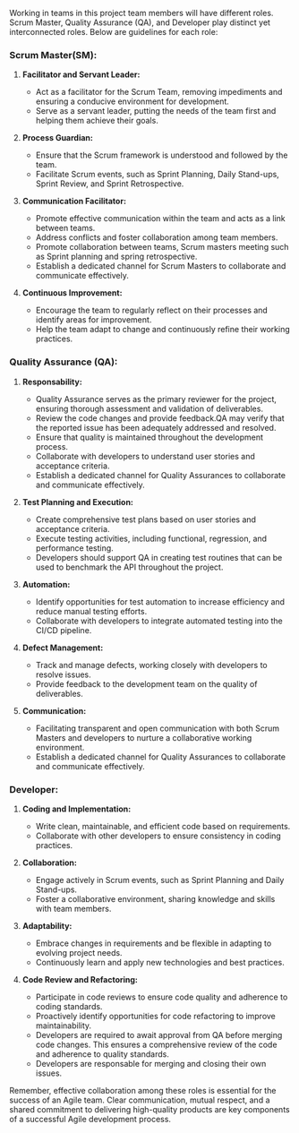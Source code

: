 Working in teams in this project team members will have different roles. Scrum Master, Quality Assurance (QA), and Developer play distinct yet interconnected roles. Below are guidelines for each role:

### Scrum Master(SM):

1. **Facilitator and Servant Leader:**
   - Act as a facilitator for the Scrum Team, removing impediments and ensuring a conducive environment for development.
   - Serve as a servant leader, putting the needs of the team first and helping them achieve their goals.

2. **Process Guardian:**
   - Ensure that the Scrum framework is understood and followed by the team.
   - Facilitate Scrum events, such as Sprint Planning, Daily Stand-ups, Sprint Review, and Sprint Retrospective.

3. **Communication Facilitator:**
   - Promote effective communication within the team and acts as a link between teams. 
   - Address conflicts and foster collaboration among team members.
   - Promote collaboration between teams, Scrum masters meeting such as Sprint planning and spring retrospective.
   - Establish a dedicated channel for Scrum Masters to collaborate and communicate effectively.

4. **Continuous Improvement:**
   - Encourage the team to regularly reflect on their processes and identify areas for improvement.
   - Help the team adapt to change and continuously refine their working practices.

### Quality Assurance (QA):

1. **Responsability:**
   - Quality Assurance serves as the primary reviewer for the project, ensuring thorough assessment and validation of deliverables.
   - Review the code changes and provide feedback.QA may verify that the reported issue has been adequately addressed and resolved. 
   - Ensure that quality is maintained throughout the development process.
   - Collaborate with developers to understand user stories and acceptance criteria.
   - Establish a dedicated channel for Quality Assurances to collaborate and communicate effectively.

2. **Test Planning and Execution:**
   - Create comprehensive test plans based on user stories and acceptance criteria.
   - Execute testing activities, including functional, regression, and performance testing.
   - Developers should support QA in creating test routines that can be used to benchmark the API throughout the project. 

3. **Automation:**
   - Identify opportunities for test automation to increase efficiency and reduce manual testing efforts.
   - Collaborate with developers to integrate automated testing into the CI/CD pipeline.

4. **Defect Management:**
   - Track and manage defects, working closely with developers to resolve issues.
   - Provide feedback to the development team on the quality of deliverables.

5. **Communication:**
   - Facilitating transparent and open communication with both Scrum Masters and developers to nurture a collaborative working environment.
   - Establish a dedicated channel for Quality Assurances to collaborate and communicate effectively.

### Developer:

1. **Coding and Implementation:**
   - Write clean, maintainable, and efficient code based on requirements.
   - Collaborate with other developers to ensure consistency in coding practices.

2. **Collaboration:**
   - Engage actively in Scrum events, such as Sprint Planning and Daily Stand-ups.
   - Foster a collaborative environment, sharing knowledge and skills with team members.

3. **Adaptability:**
   - Embrace changes in requirements and be flexible in adapting to evolving project needs.
   - Continuously learn and apply new technologies and best practices.

4. **Code Review and Refactoring:**
   - Participate in code reviews to ensure code quality and adherence to coding standards.
   - Proactively identify opportunities for code refactoring to improve maintainability.
   - Developers are required to await approval from QA before merging code changes. This ensures a comprehensive review of the code and adherence to quality standards. 
   - Developers are responsable for merging and closing their own issues. 

Remember, effective collaboration among these roles is essential for the success of an Agile team. Clear communication, mutual respect, and a shared commitment to delivering high-quality products are key components of a successful Agile development process.